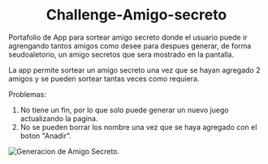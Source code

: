 <h1 align="center"> Challenge-Amigo-secreto  </h1>
Portafolio de App para sortear amigo secreto donde el usuario puede ir agrengando tantos amigos como desee para despues generar, de forma seudoaletorio, un amigo secretos que sera mostrado en la pantalla.

La app permite sortear un amigo secreto una vez que se hayan agregado 2 amigos y se pueden sortear tantas veces como requiera. 

Problemas:

1. No tiene un fin, por lo que solo puede generar un nuevo juego actualizando la pagina.
2. No se pueden borrar los nombre una vez que se haya agregado con el boton "Anadir".

![Generacion de Amigo Secreto.](https://github.com/user-attachments/assets/e8776381-50b7-42ce-8e05-0ea461124b55)
